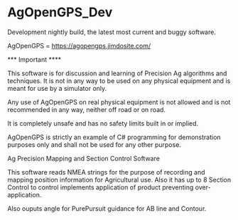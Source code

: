 # AgOpenGPS_Dev
Development nightly build, the latest most current and buggy software.

AgOpenGPS = https://agopengps.jimdosite.com/

*** Important ****

This software is for discussion and learning of Precision Ag algorithms and techniques. It is not in any way to be used on any physical equipment and is meant for use by a simulator only.

Any use of AgOpenGPS on real physical equipment is not allowed and is not recommended in any way, neither off road or on road.

It is completely unsafe and has no safety limits built in or implied.

AgOpenGPS is strictly an example of C# programming for demonstration purposes only and shall not be used for any other purpose.

Ag Precision Mapping and Section Control Software

This software reads NMEA strings for the purpose of recording and mapping position information for Agricultural use. Also it has up to 8 Section Control to control implements application of product preventing over-application.

Also ouputs angle for PurePursuit guidance for AB line and Contour. 

